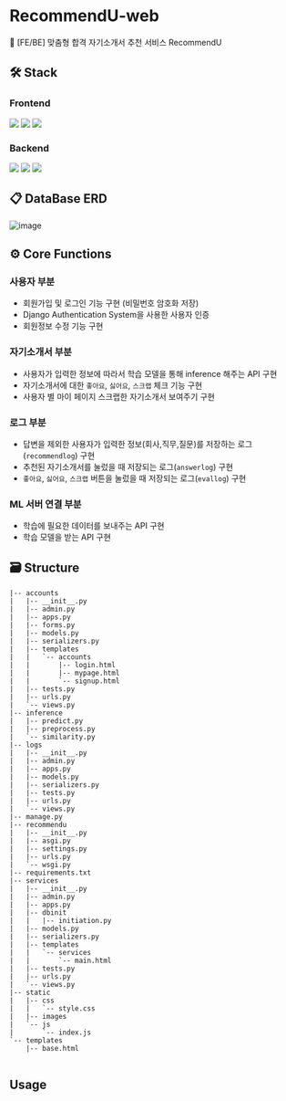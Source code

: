 # RecommendU-web
🎯 [FE/BE] 맞춤형 합격 자기소개서 추천 서비스 RecommendU

## 🛠 Stack
### Frontend
<img src="https://img.shields.io/badge/JavaScript-F7DF1E?style=flat-square&logo=JavaScript&logoColor=white"> <img src="https://img.shields.io/badge/HTML5-E34F26?style=flat-square&logo=HTML5&logoColor=white"> <img src="https://img.shields.io/badge/CSS3-1572B6?style=flat-square&logo=CSS3&logoColor=white">

### Backend
<img src="https://img.shields.io/badge/Python-3776AB?style=flat-square&logo=Python&logoColor=white"> <img src="https://img.shields.io/badge/Django-092E20?style=flat-square&logo=Django&logoColor=white"> <img src="https://img.shields.io/badge/MySQL-4479A1?style=flat-square&logo=MySQL&logoColor=white">

## 📋 DataBase ERD
![image](https://user-images.githubusercontent.com/46878756/217413934-be4973f7-1273-43ea-beb1-4ea817d8219a.png)

## ⚙ Core Functions
### 사용자 부분
  - 회원가입 및 로그인 기능 구현 (비밀번호 암호화 저장)
  - Django Authentication System을 사용한 사용자 인증
  - 회원정보 수정 기능 구현
### 자기소개서 부분
  - 사용자가 입력한 정보에 따라서 학습 모델을 통해 inference 해주는 API 구현
  - 자기소개서에 대한 `좋아요`, `싫어요`, `스크랩` 체크 기능 구현
  - 사용자 별 마이 페이지 스크랩한 자기소개서 보여주기 구현
### 로그 부분
  - 답변을 제외한 사용자가 입력한 정보(회사,직무,질문)를 저장하는 로그(`recommendlog`) 구현
  - 추천된 자기소개서를 눌렀을 때 저장되는 로그(`answerlog`) 구현
  - `좋아요`, `싫어요`, `스크랩` 버튼을 눌렀을 때 저장되는 로그(`evallog`) 구현
### ML 서버 연결 부분
  - 학습에 필요한 데이터를 보내주는 API 구현
  - 학습 모델을 받는 API 구현
  
## 🗃 Structure
```
|-- accounts
|   |-- __init__.py
|   |-- admin.py
|   |-- apps.py
|   |-- forms.py
|   |-- models.py
|   |-- serializers.py
|   |-- templates
|   |   `-- accounts
|   |       |-- login.html
|   |       |-- mypage.html
|   |       `-- signup.html
|   |-- tests.py
|   |-- urls.py
|   `-- views.py
|-- inference
|   |-- predict.py
|   |-- preprocess.py
|   `-- similarity.py
|-- logs
|   |-- __init__.py
|   |-- admin.py
|   |-- apps.py
|   |-- models.py
|   |-- serializers.py
|   |-- tests.py
|   |-- urls.py
|   `-- views.py
|-- manage.py
|-- recommendu
|   |-- __init__.py
|   |-- asgi.py
|   |-- settings.py
|   |-- urls.py
|   `-- wsgi.py
|-- requirements.txt
|-- services
|   |-- __init__.py
|   |-- admin.py
|   |-- apps.py
|   |-- dbinit
|   |   |-- initiation.py
|   |-- models.py
|   |-- serializers.py
|   |-- templates
|   |   `-- services
|   |       `-- main.html
|   |-- tests.py
|   |-- urls.py
|   `-- views.py
|-- static
|   |-- css
|   |   `-- style.css
|   |-- images
|   `-- js
|       `-- index.js
`-- templates
    |-- base.html
   
```

## Usage
